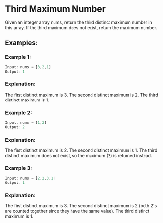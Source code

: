 
# Third Maximum Number

Given an integer array nums, return the third distinct maximum number in this array. If the third maximum does not exist, return the maximum number.

## Examples:
### Example 1:
```js
Input: nums = [3,2,1]
Output: 1
```
### Explanation:
The first distinct maximum is 3.
The second distinct maximum is 2.
The third distinct maximum is 1.

### Example 2:
```js
Input: nums = [1,2]
Output: 2
```
### Explanation:
The first distinct maximum is 2.
The second distinct maximum is 1.
The third distinct maximum does not exist, so the maximum (2) is returned instead.

### Example 3:
```js
Input: nums = [2,2,3,1]
Output: 1
```
### Explanation:
The first distinct maximum is 3.
The second distinct maximum is 2 (both 2's are counted together since they have the same value).
The third distinct maximum is 1.

